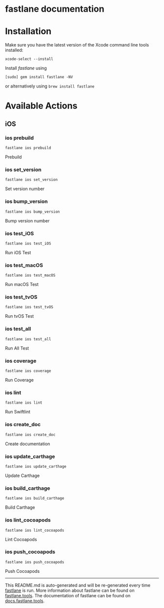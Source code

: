 fastlane documentation
================
# Installation

Make sure you have the latest version of the Xcode command line tools installed:

```
xcode-select --install
```

Install _fastlane_ using
```
[sudo] gem install fastlane -NV
```
or alternatively using `brew install fastlane`

# Available Actions
## iOS
### ios prebuild
```
fastlane ios prebuild
```
Prebuild
### ios set_version
```
fastlane ios set_version
```
Set version number
### ios bump_version
```
fastlane ios bump_version
```
Bump version number
### ios test_iOS
```
fastlane ios test_iOS
```
Run iOS Test
### ios test_macOS
```
fastlane ios test_macOS
```
Run macOS Test
### ios test_tvOS
```
fastlane ios test_tvOS
```
Run tvOS Test
### ios test_all
```
fastlane ios test_all
```
Run All Test
### ios coverage
```
fastlane ios coverage
```
Run Coverage
### ios lint
```
fastlane ios lint
```
Run Swiftlint
### ios create_doc
```
fastlane ios create_doc
```
Create documentation
### ios update_carthage
```
fastlane ios update_carthage
```
Update Carthage
### ios build_carthage
```
fastlane ios build_carthage
```
Build Carthage
### ios lint_cocoapods
```
fastlane ios lint_cocoapods
```
Lint Cocoapods
### ios push_cocoapods
```
fastlane ios push_cocoapods
```
Push Cocoapods

----

This README.md is auto-generated and will be re-generated every time [fastlane](https://fastlane.tools) is run.
More information about fastlane can be found on [fastlane.tools](https://fastlane.tools).
The documentation of fastlane can be found on [docs.fastlane.tools](https://docs.fastlane.tools).
